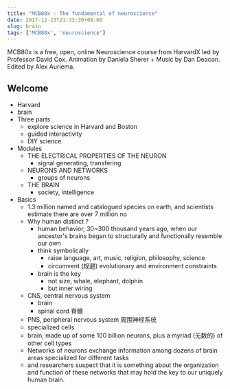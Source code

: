 ```yaml
---
title: "MCB80x - The fundamental of neuroscience"
date: 2017-12-23T21:33:30+08:00
slug: brain
tags: ['MCB80x', 'neuroscience']
---
```


MCB80x is a free, open, online Neuroscience course from HarvardX led by Professor David Cox. Animation by Daniela Sherer + Music by Dan Deacon.  Edited by Alex Auriema.

## Welcome

- Harvard
- brain
- Three parts
    - explore science in Harvard and Boston
    - guided interactivity
    - DIY science
- Modules
    - THE ELECTRICAL PROPERTIES OF THE NEURON
        - signal generating, transfering
    - NEURONS AND NETWORKS
        - groups of neurons
    - THE BRAIN
        - society, intelligence
- Basics
    - 1.3 million named and catalogued species on earth, and scientists estimate there are over 7 million no
    - Why human distinct ?
        - human behavior, 30~300 thousand years ago, when our ancestor's brains began to structurally and functionally resemble our own
        - think symbolically
            - raise language, art, music, religion, philosophy, science
            - circumvent (规避) evolutionary and environment constraints
        - brain is the key
            - not size, whale, elephant, dolphin
            - but inner wiring
    - CNS, central nervous system
        - brain
        - spinal cord 脊髓
    - PNS, peripheral nervous system 周围神经系统
    - specialized cells
    - brain, made up of some 100 billion neurons, plus a myriad (无数的) of other cell types
    - Networks of neurons exchange information among dozens of brain areas specialized for different tasks
    - and researchers suspect that it is something about the organization and function of these networks that may hold the key to our uniquely human brain. 

<!--more-->
